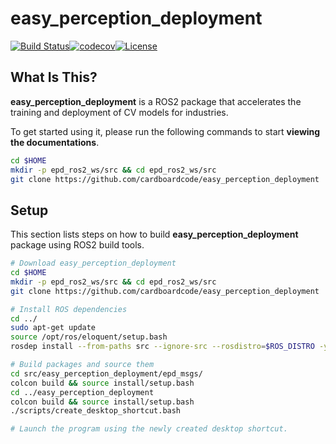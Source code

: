 
# **easy_perception_deployment**
[![Build Status](https://travis-ci.org/cardboardcode/easy_perception_deployment.svg?branch=master)](https://travis-ci.org/cardboardcode/easy_perception_deployment)[![codecov](https://codecov.io/gh/cardboardcode/easy_perception_deployment/branch/master/graph/badge.svg)](https://codecov.io/gh/cardboardcode/easy_perception_deployment)[![License](https://img.shields.io/badge/License-Apache%202.0-blue.svg)](https://opensource.org/licenses/Apache-2.0)


## **What Is This?**

**easy_perception_deployment** is a ROS2 package that accelerates the training and deployment of CV models for industries.

To get started using it, please run the following commands to start **viewing the documentations**.
``` bash
cd $HOME
mkdir -p epd_ros2_ws/src && cd epd_ros2_ws/src
git clone https://github.com/cardboardcode/easy_perception_deployment

```

## **Setup**

This section lists steps on how to build **easy_perception_deployment** package using ROS2 build tools.

``` bash
# Download easy_perception_deployment
cd $HOME
mkdir -p epd_ros2_ws/src && cd epd_ros2_ws/src
git clone https://github.com/cardboardcode/easy_perception_deployment

# Install ROS dependencies
cd ../
sudo apt-get update
source /opt/ros/eloquent/setup.bash
rosdep install --from-paths src --ignore-src --rosdistro=$ROS_DISTRO -y

# Build packages and source them
cd src/easy_perception_deployment/epd_msgs/
colcon build && source install/setup.bash
cd ../easy_perception_deployment
colcon build && source install/setup.bash
./scripts/create_desktop_shortcut.bash

# Launch the program using the newly created desktop shortcut.
```
